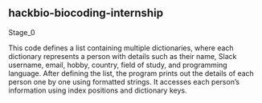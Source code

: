 ## hackbio-biocoding-internship
Stage_0

This code defines a list containing multiple dictionaries, where each dictionary represents a person with details such as their name, Slack username, email, hobby, country, field of study, and programming language. After defining the list, the program prints out the details of each person one by one using formatted strings. It accesses each person’s information using index positions and dictionary keys.

